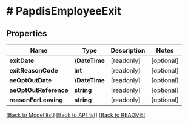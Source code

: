 # # PapdisEmployeeExit

## Properties

Name | Type | Description | Notes
------------ | ------------- | ------------- | -------------
**exitDate** | **\DateTime** | [readonly] | [optional]
**exitReasonCode** | **int** | [readonly] | [optional]
**aeOptOutDate** | **\DateTime** | [readonly] | [optional]
**aeOptOutReference** | **string** | [readonly] | [optional]
**reasonForLeaving** | **string** | [readonly] | [optional]

[[Back to Model list]](../../README.md#models) [[Back to API list]](../../README.md#endpoints) [[Back to README]](../../README.md)
